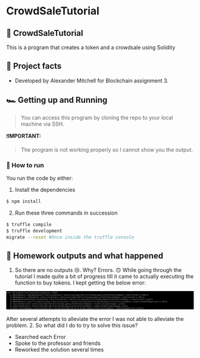 # CrowdSaleTutorial

## 💸 CrowdSaleTutorial

This is a program that creates a token and a crowdsale using Solidity

## 💯 Project facts
* Developed by Alexander Mitchell for Blockchain assignment 3.

## 🏎 Getting up and Running

> You can access this program by cloning the repo to your local machine via SSH.
<!-- -->
❗️**IMPORTANT:**
> The program is not working properly so I cannot show you the output.

### 🤔 How to run
You run the code by either:
1. Install the dependencies
```bash
$ npm install
```

2. Run these three commands in succession
```bash
$ truffle compile
$ truffle development
migrate --reset #Once inside the truffle console
```

## 📝 Homework outputs and what happened

1. So there are no outputs 😢. Why? Errors. 🙃
While going through the tutorial I made quite a bit of progress till it came
to actually executing the function to buy tokens. I kept getting the below error:

![My Error](./pics/mainError.png)

After several attempts to alleviate the error I was not able to alleviate the problem.
2. So what did I do to try to solve this issue?
* Searched each Error
* Spoke to the professor and friends
* Reworked the solution several times
